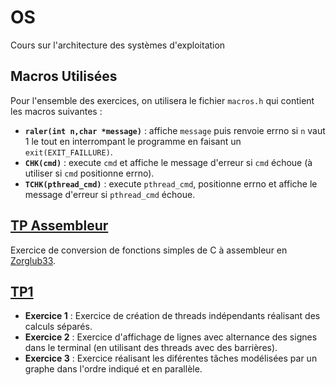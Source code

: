# OS
Cours sur l'architecture des systèmes d'exploitation

## Macros Utilisées
Pour l'ensemble des exercices, on utilisera le fichier `macros.h` qui contient les macros suivantes : 
- **`raler(int n,char *message)`** : affiche `message` puis renvoie errno si `n` vaut 1 le tout en interrompant le programme en faisant un `exit(EXIT_FAILLURE)`.
- **`CHK(cmd)`** : execute `cmd` et affiche le message d'erreur si `cmd` échoue (à utiliser si `cmd` positionne errno).
- **`TCHK(pthread_cmd)`** : execute `pthread_cmd`, positionne errno et affiche le message d'erreur si `pthread_cmd` échoue.
## [TP Assembleur](https://github.com/LosKeeper/OS/blob/main/ex1/suj-exo1.pdf)
Exercice de conversion de fonctions simples de C à assembleur en [Zorglub33](https://github.com/sandhose/z33-emulator).

## [TP1](https://github.com/LosKeeper/OS/blob/main/tp1/suj-tp1.pdf)
- **Exercice 1** : Exercice de création de threads indépendants réalisant des calculs séparés.
- **Exercice 2** : Exercice d'affichage de lignes avec alternance des signes dans le terminal (en utilisant des threads avec des barrières).
- **Exercice 3** : Exercice réalisant les diférentes tâches modélisées par un graphe dans l'ordre indiqué et en parallèle.